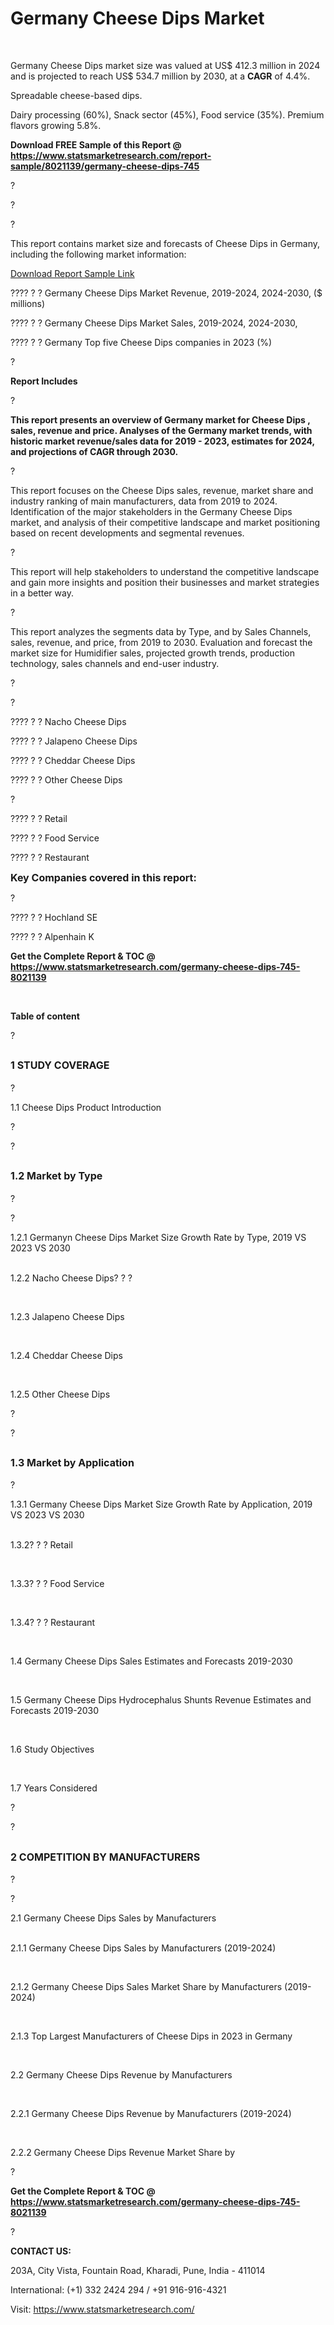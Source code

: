 <h1>Germany Cheese Dips Market</h1><br/><p>Germany Cheese Dips market size was valued at US$ 412.3 million in 2024 and is projected to reach US$ 534.7 million by 2030, at a <strong>CAGR</strong> of 4.4%.</p>
 
 
 
 <p>Spreadable cheese-based dips.</p>
 
 
 
 <p>Dairy processing (60%), Snack sector (45%), Food service (35%). Premium flavors growing 5.8%.</p>
 
 
 
 <div><b>Download FREE Sample of this Report @ <a href="https://www.statsmarketresearch.com/download-free-sample/8021139/germany-cheese-dips-745">https://www.statsmarketresearch.com/report-sample/8021139/germany-cheese-dips-745</a></b></div>
 
 
 
 <p>? </p>
 
 
 
 <p>? </p>
 
 
 
 <p>? </p>
 
 
 
 <p>This report contains market size and forecasts of Cheese Dips in Germany, including the following market information:</p>
 
 
 
 <p><a href="https://www.statsmarketresearch.com/download-free-sample/8021139/germany-cheese-dips-745">Download Report Sample Link</a></p>
 
 
 
 <p>???? ? ? Germany Cheese Dips Market Revenue, 2019-2024, 2024-2030, ($ millions)</p>
 
 
 
 <p>???? ? ? Germany Cheese Dips Market Sales, 2019-2024, 2024-2030,</p>
 
 
 
 <p>???? ? ? Germany Top five Cheese Dips companies in 2023 (%)</p>
 
 
 
 <p>? </p>
 
 
 
 <p><strong>Report Includes</strong></p>
 
 
 
 <p>? </p>
 
 
 
 <p><strong>This report presents an overview of Germany market for Cheese Dips , sales, revenue and price. Analyses of the Germany market trends, with historic market revenue/sales data for 2019 - 2023, estimates for 2024, and projections of <strong>CAGR</strong> through 2030.</strong></p>
 
 
 
 <p>? </p>
 
 
 
 <p>This report focuses on the Cheese Dips sales, revenue, market share and industry ranking of main manufacturers, data from 2019 to 2024. Identification of the major stakeholders in the Germany Cheese Dips market, and analysis of their competitive landscape and market positioning based on recent developments and segmental revenues.</p>
 
 
 
 <p>? </p>
 
 
 
 <p>This report will help stakeholders to understand the competitive landscape and gain more insights and position their businesses and market strategies in a better way.</p>
 
 
 
 <p>? </p>
 
 
 
 <p>This report analyzes the segments data by Type, and by Sales Channels, sales, revenue, and price, from 2019 to 2030. Evaluation and forecast the market size for Humidifier sales, projected growth trends, production technology, sales channels and end-user industry.</p>
 
 
 
 <p>? </p>
 
 
 
 <p>? </p>
 
 
 
 <p>???? ? ? Nacho Cheese Dips</p>
 
 
 
 <p>???? ? ? Jalapeno Cheese Dips</p>
 
 
 
 <p>???? ? ? Cheddar Cheese Dips</p>
 
 
 
 <p>???? ? ? Other Cheese Dips</p>
 
 
 
 <p>? </p>
 
 
 
 <p>???? ? ? Retail</p>
 
 
 
 <p>???? ? ? Food Service</p>
 
 
 
 <p>???? ? ? Restaurant</p>
 
 
 
 <p><span style="font-size:16px"><strong>Key Companies covered in this report:</strong></span></p>
 
 
 
 <p>? </p>
 
 
 
 <p>???? ? ? Hochland SE</p>
 
 
 
 <p>???? ? ? Alpenhain K</p>
 
 
 
 <div><b>Get the Complete Report & TOC @ <a href="https://www.statsmarketresearch.com/germany-cheese-dips-745-8021139">https://www.statsmarketresearch.com/germany-cheese-dips-745-8021139</a></b></div>
 
 
 
 <p><br />
 
 <b>Table of content</b></p>
 
 
 
 <p>? </p>
 
 
 
 <h2><span style="font-size:16px"><strong>1 STUDY COVERAGE</strong></span></h2>
 
 
 
 <p>? </p>
 
 
 
 <p>1.1 Cheese Dips Product Introduction</p>
 
 
 
 <p>? </p>
 
 
 
 <p>? </p>
 
 
 
 <h2><span style="font-size:16px"><strong>1.2 Market by Type</strong></span></h2>
 
 
 
 <p>? </p>
 
 
 
 <p>? </p>
 
 
 
 <p>1.2.1 Germanyn Cheese Dips Market Size Growth Rate by Type, 2019 VS 2023 VS 2030<br />
 
 <br />
 
 1.2.2 Nacho Cheese Dips? ? ? <br />
 
 <br />
 
 1.2.3 Jalapeno Cheese Dips<br />
 
 <br />
 
 1.2.4 Cheddar Cheese Dips<br />
 
 <br />
 
 1.2.5 Other Cheese Dips<br />
 
 ? </p>
 
 
 
 <p>? </p>
 
 
 
 <h2><span style="font-size:16px"><strong>1.3 Market by Application</strong></span></h2>
 
 
 
 <p>? </p>
 
 
 
 <p>1.3.1 Germany Cheese Dips Market Size Growth Rate by Application, 2019 VS 2023 VS 2030<br />
 
 <br />
 
 1.3.2? ? ? Retail<br />
 
 <br />
 
 1.3.3? ? ? Food Service<br />
 
 <br />
 
 1.3.4? ? ? Restaurant<br />
 
 <br />
 
 1.4 Germany Cheese Dips Sales Estimates and Forecasts 2019-2030<br />
 
 <br />
 
 1.5 Germany Cheese Dips Hydrocephalus Shunts Revenue Estimates and Forecasts 2019-2030<br />
 
 <br />
 
 1.6 Study Objectives<br />
 
 <br />
 
 1.7 Years Considered</p>
 
 
 
 <p>? </p>
 
 
 
 <p>? </p>
 
 
 
 <h2><span style="font-size:16px"><strong>2 COMPETITION BY MANUFACTURERS</strong></span></h2>
 
 
 
 <p>? </p>
 
 
 
 <p>? </p>
 
 
 
 <p>2.1 Germany Cheese Dips Sales by Manufacturers<br />
 
 <br />
 
 2.1.1 Germany Cheese Dips Sales by Manufacturers (2019-2024)<br />
 
 <br />
 
 2.1.2 Germany Cheese Dips Sales Market Share by Manufacturers (2019-2024)<br />
 
 <br />
 
 2.1.3 Top Largest Manufacturers of Cheese Dips in 2023 in Germany<br />
 
 <br />
 
 2.2 Germany Cheese Dips Revenue by Manufacturers<br />
 
 <br />
 
 2.2.1 Germany Cheese Dips Revenue by Manufacturers (2019-2024)<br />
 
 <br />
 
 2.2.2 Germany Cheese Dips Revenue Market Share by</p>
 
 
 
 <p>? </p>
 
 
 
 <div><b>Get the Complete Report & TOC @ <a href="https://www.statsmarketresearch.com/germany-cheese-dips-745-8021139">https://www.statsmarketresearch.com/germany-cheese-dips-745-8021139</a></b></div>
 
 
 
 <p>? </p>
 
 
 
 <p><b>CONTACT US:</b><br />
 
 203A, City Vista, Fountain Road, Kharadi, Pune, India - 411014<br />
 
 International: (+1) 332 2424 294 / +91 916-916-4321<br />
 
 Visit: <a href="https://www.statsmarketresearch.com/">https://www.statsmarketresearch.com/</a></p>